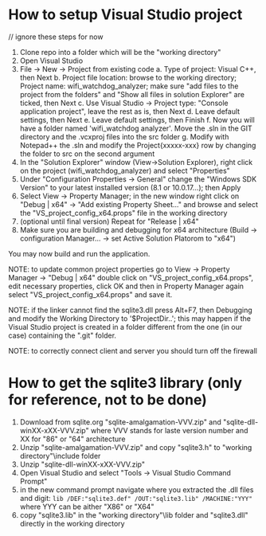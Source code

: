 
How to setup Visual Studio project
==================================

// ignore these steps for now

 1. Clone repo into a folder which will be the "working directory"
 2. Open Visual Studio
 3. File -> New -> Project from existing code
    a. Type of project: Visual C++, then Next
    b. Project file location: browse to the working directory; Project name: wifi_watchdog_analyzer;
	   make sure "add files to the project from the folders" and "Show all files in solution Explorer" 
	   are ticked, then Next
	c. Use Visual Studio -> Project type: "Console application project", leave the rest as is, then Next
	d. Leave default settings, then Next
	e. Leave default settings, then Finish
	f. Now you will have a folder named 'wifi_watchdog analyzer'. Move the .sln in the GIT directory and the .vcxproj files into the src folder
	g. Modify with Notepad++ the .sln and modify the Project{xxxxx-xxx} row by changing the folder to src on the second argument
 4. In the "Solution Explorer" window (View->Solution Explorer), right click on the project 
    (wifi_watchdog_analyzer) and select "Properties"
 5. Under "Configuration Properties -> General" change the "Windows SDK Version" to your latest installed 
    version (8.1 or 10.0.17...); then Apply
 6. Select View -> Property Manager; in the new window right click on "Debug | x64" -> "Add existing 
    Property Sheet..." and browse and select the "VS_project_config_x64.props" file in the working directory
 7. (optional until final version) Repeat for "Release | x64"
 8. Make sure you are building and debugging for x64 architecture 
    (Build -> configuration Manager... -> set Active Solution Platorom to "x64")

You may now build and run the application.

NOTE: to update common project properties go to  View -> Property Manager -> "Debug | x64" double click on
      "VS_project_config_x64.props", edit necessary properties, click OK and then in Property Manager
      again select "VS_project_config_x64.props" and save it.

NOTE: if the linker cannot find the sqlite3.dll press Alt+F7, then Debugging and modify the Working Directory to '$ProjectDir..\';
      this may happen if the Visual Studio project is created in a folder different from the one (in our case) containing the ".git" folder. 

NOTE: to correctly connect client and server you should turn off the firewall
	  
How to get the sqlite3 library (only for reference, not to be done)
===================================================================

 1. Download from sqlite.org "sqlite-amalgamation-VVV.zip" and "sqlite-dll-winXX-xXX-VVV.zip" where VVV 
    stands for laste version number and XX for "86" or "64" architecture
 2. Unzip "sqlite-amalgamation-VVV.zip" and copy "sqlite3.h" to "working directory"\include folder
 3. Unzip "sqlite-dll-winXX-xXX-VVV.zip"
 4. Open Visual Studio and select "Tools -> Visual Studio Command Prompt"
 5. in the new command prompt navigate where you extracted the .dll files and digit:
    ` lib /DEF:"sqlite3.def" /OUT:"sqlite3.lib" /MACHINE:"YYY" `
	where YYY can be aither "X86" or "X64"
 6. copy "sqlite3.lib" in the "working directory"\lib folder and "sqlite3.dll" directly in the working 
    directory
 
 